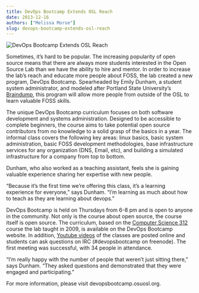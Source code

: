 ```yaml
---
title: DevOps Bootcamp Extends OSL Reach
date: 2013-12-16
authors: ["Melissa Morse"]
slug: devops-bootcamp-extends-osl-reach
---
```


![DevOps Bootcamp Extends OSL Reach](/images/dobc-extends-osl-reach.jpg#blog)

Sometimes, it’s hard to be popular. The increasing popularity of open source
means that there are always more students interested in the Open Source Lab than
we have the ability to hire and mentor. In order to increase the lab’s reach and
educate more people about FOSS, the lab created a new program, DevOps Bootcamp.
Spearheaded by Emily Dunham, a student system administrator, and modeled after
Portland State University’s [Braindump](http://braindump.cat.pdx.edu/braindump/), 
this program will allow more people from outside of the OSL to learn valuable FOSS skills.

The unique DevOps Bootcamp curriculum focuses on both software development and
systems administration. Designed to be accessible to complete beginners, the
course aims to take potential open source contributors from no knowledge to a
solid grasp of the basics in a year. The informal class covers the following key
areas: linux basics, basic system administration, basic FOSS development
methodologies, base infrastructure services for any organization (DNS, Email,
etc), and building a simulated infrastructure for a company from top to bottom.

Dunham, who also worked as a teaching assistant, feels she is gaining valuable
experience sharing her expertise with new people.

“Because it’s the first time we’re offering this class, it’s a learning
experience for everyone,” says Dunham. “I’m learning as much about how to teach
as they are learning about devops.”

DevOps Bootcamp is held on Thursdays from 6-8 pm and is open to anyone in the
community. Not only is the course about open source, the course itself is open
source. The curriculum, based on the [Computer Science 312](/students/cs312/) course the lab
taught in 2009, is available on the DevOps Bootcamp website. In addition,
[Youtube videos](http://www.youtube.com/playlist?list=PLqzbgtiNz4A7mrOdSWNICSbYuJOG4j4yW&feature=mh_lolz) 
of the classes are posted online and students can ask questions on IRC 
(#devopsbootcamp on freenode). The first meeting was successful, 
with 34 people in attendance.

“I’m really happy with the number of people that weren’t just sitting there,”
says Dunham. “They asked questions and demonstrated that they were engaged and
participating.”

For more information, please visit devopsbootcamp.osuosl.org.
